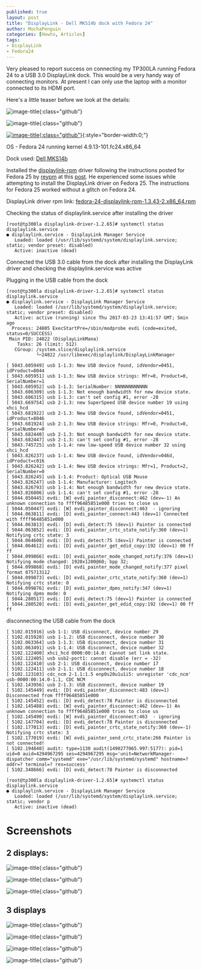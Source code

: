```yaml
---
published: true
layout: post
title: "DisplayLink - Dell MKS14b dock with Fedora 24"
author: MochaPenguin
categories: [Howto, Articles]
tags:
- DisplayLink
- Fedora24
---
```


Very pleased to report success on connecting my TP300LA running Fedora 24 to a USB 3.0 DisplayLink dock. This would be a very handy way of connecting monitors. At present I can only use the laptop with a monitor connected to its HDMI port.

Here's a little teaser before we look at the details:

![image-title](https://goo.gl/LlcVDR?.png){:class="github"}

![image-title](https://goo.gl/ujuXR4?.png){:class="github"}


[![image-title](https://goo.gl/ujuXR4?.png){:class="github"}](https://goo.gl/ujuXR4?.png){:style="border-width:0;"}

OS - Fedora 24 running kernel 4.9.13-101.fc24.x86_64

Dock used: [Dell MKS14b](http://accessories.euro.dell.com/sna/productdetail.aspx?c=uk&l=en&s=bsd&cs=ukbsdt1&sku=452-bbkd)

Installed the [displaylink-rpm](https://github.com/displaylink-rpm/displaylink-rpm) driver following the instructions posted for Fedora 25 by [reypm](https://github.com/reypm) at this [post](https://github.com/DisplayLink/evdi/issues/64#issuecomment-284399558). He experienced some issues while attempting to install the DisplayLink driver on Fedora 25. The instructions for Fedora 25 worked without a glitch on Fedora 24.

DisplayLink driver rpm link: [fedora-24-displaylink-rpm-1.3.43-2.x86_64.rpm](https://github.com/displaylink-rpm/displaylink-rpm/releases/download/v1.3.52/fedora-24-displaylink-1.3.43-2.x86_64.rpm)

Checking the status of displaylink.service after installing the driver
~~~
[root@tp300la displaylink-driver-1.2.65]# systemctl status displaylink.service
● displaylink.service - DisplayLink Manager Service
   Loaded: loaded (/usr/lib/systemd/system/displaylink.service; static; vendor preset: disabled)
   Active: inactive (dead)
~~~

Connected the USB 3.0 cable from the dock after installing the DisplayLink driver and checking the displaylink.service was active

Plugging in the USB cable from the dock

~~~
[root@tp300la displaylink-driver-1.2.65]# systemctl status displaylink.service
● displaylink.service - DisplayLink Manager Service
   Loaded: loaded (/usr/lib/systemd/system/displaylink.service; static; vendor preset: disabled)
   Active: active (running) since Thu 2017-03-23 13:41:57 GMT; 5min ago
  Process: 24805 ExecStartPre=/sbin/modprobe evdi (code=exited, status=0/SUCCESS)
 Main PID: 24822 (DisplayLinkMana)
    Tasks: 26 (limit: 512)
   CGroup: /system.slice/displaylink.service
           └─24822 /usr/libexec/displaylink/DisplayLinkManager
~~~

~~~
[ 5043.605949] usb 1-1.3: New USB device found, idVendor=0451, idProduct=8044
[ 5043.605951] usb 1-1.3: New USB device strings: Mfr=0, Product=0, SerialNumber=1
[ 5043.605952] usb 1-1.3: SerialNumber: NNNNNNNNNNNN
[ 5043.606309] usb 1-1.3: Not enough bandwidth for new device state.
[ 5043.606315] usb 1-1.3: can't set config #1, error -28
[ 5043.669754] usb 2-1.3: new SuperSpeed USB device number 19 using xhci_hcd
[ 5043.681922] usb 2-1.3: New USB device found, idVendor=0451, idProduct=8046
[ 5043.681924] usb 2-1.3: New USB device strings: Mfr=0, Product=0, SerialNumber=0
[ 5043.682440] usb 2-1.3: Not enough bandwidth for new device state.
[ 5043.682447] usb 2-1.3: can't set config #1, error -28
[ 5043.745725] usb 1-1.4: new low-speed USB device number 32 using xhci_hcd
[ 5043.826237] usb 1-1.4: New USB device found, idVendor=046d, idProduct=c016
[ 5043.826242] usb 1-1.4: New USB device strings: Mfr=1, Product=2, SerialNumber=0
[ 5043.826245] usb 1-1.4: Product: Optical USB Mouse
[ 5043.826247] usb 1-1.4: Manufacturer: Logitech
[ 5043.826793] usb 1-1.4: Not enough bandwidth for new device state.
[ 5043.826806] usb 1-1.4: can't set config #1, error -28
[ 5044.050445] evdi: [W] evdi_painter_disconnect:462 (dev=-1) An unknown connection to ffff96485851e000 tries to close us
[ 5044.050447] evdi: [W] evdi_painter_disconnect:463  - ignoring
[ 5044.063811] evdi: [D] evdi_painter_connect:443 (dev=1) Connected with ffff96485851e000
[ 5044.063813] evdi: [D] evdi_detect:75 (dev=1) Painter is connected
[ 5044.063852] evdi: [D] evdi_painter_crtc_state_notify:360 (dev=1) Notifying crtc state: 3
[ 5044.064608] evdi: [D] evdi_detect:75 (dev=1) Painter is connected
[ 5044.064612] evdi: [D] evdi_painter_get_edid_copy:192 (dev=1) 00 ff ff
[ 5044.099866] evdi: [D] evdi_painter_mode_changed_notify:376 (dev=1) Notifying mode changed: 1920x1200@60; bpp 32;
[ 5044.099868] evdi: [D] evdi_painter_mode_changed_notify:377 pixel format 875713112
[ 5044.099873] evdi: [D] evdi_painter_crtc_state_notify:360 (dev=1) Notifying crtc state: 0
[ 5044.099876] evdi: [D] evdi_painter_dpms_notify:347 (dev=1) Notifying dpms mode: 0
[ 5044.280517] evdi: [D] evdi_detect:75 (dev=1) Painter is connected
[ 5044.280520] evdi: [D] evdi_painter_get_edid_copy:192 (dev=1) 00 ff ff
~~~


disconnecting the USB cable from the dock

~~~
[ 5102.015916] usb 1-1: USB disconnect, device number 29
[ 5102.015920] usb 1-1.2: USB disconnect, device number 30
[ 5102.063364] usb 1-1.3: USB disconnect, device number 31
[ 5102.063491] usb 1-1.4: USB disconnect, device number 32
[ 5102.122400] xhci_hcd 0000:00:14.0: Cannot set link state.
[ 5102.122405] usb usb2-port1: cannot disable (err = -32)
[ 5102.122410] usb 2-1: USB disconnect, device number 17
[ 5102.122411] usb 2-1.1: USB disconnect, device number 18
[ 5102.123103] cdc_ncm 2-1.1:1.5 enp0s20u1u1i5: unregister 'cdc_ncm' usb-0000:00:14.0-1.1, CDC NCM
[ 5102.143956] usb 2-1.3: USB disconnect, device number 19
[ 5102.145449] evdi: [D] evdi_painter_disconnect:483 (dev=1) Disconnected from ffff96485851e000
[ 5102.145452] evdi: [D] evdi_detect:78 Painter is disconnected
[ 5102.145488] evdi: [W] evdi_painter_disconnect:462 (dev=-1) An unknown connection to ffff96485851e000 tries to close us
[ 5102.145490] evdi: [W] evdi_painter_disconnect:463  - ignoring
[ 5102.147704] evdi: [D] evdi_detect:78 Painter is disconnected
[ 5102.177013] evdi: [D] evdi_painter_crtc_state_notify:360 (dev=-1) Notifying crtc state: 3
[ 5102.177019] evdi: [W] evdi_painter_send_crtc_state:266 Painter is not connected!
[ 5102.194840] audit: type=1130 audit(1490277065.997:5177): pid=1 uid=0 auid=4294967295 ses=4294967295 msg='unit=NetworkManager-dispatcher comm="systemd" exe="/usr/lib/systemd/systemd" hostname=? addr=? terminal=? res=success'
[ 5102.348666] evdi: [D] evdi_detect:78 Painter is disconnected
~~~

~~~
[root@tp300la displaylink-driver-1.2.65]# systemctl status displaylink.service
● displaylink.service - DisplayLink Manager Service
   Loaded: loaded (/usr/lib/systemd/system/displaylink.service; static; vendor p
   Active: inactive (dead)
~~~

# Screenshots

## 2 displays:

![image-title](https://goo.gl/lP0rEg?.jpg){:class="github"}

![image-title](https://goo.gl/L9O5MU?.png){:class="github"}

![image-title](https://goo.gl/l8Tq3k?.png){:class="github"}

## 3 displays

![image-title](https://goo.gl/ujuXR4?.png){:class="github"}

![image-title](https://goo.gl/y2vooE?.png){:class="github"}

![image-title](https://goo.gl/6CHCF6?.png){:class="github"}

![image-title](https://goo.gl/mi6l5m?.png){:class="github"}
